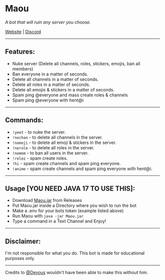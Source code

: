 # Maou
*A bot that will ruin any server you choose.*

[Website](https://1hunna.club) | [Discord](https://discord.gg/1hunna)

---

## Features:
* Nuke server (Delete all channels, roles, stickers, emojis, ban all members)
* Ban everyone in a matter of seconds.
* Delete all channels in a matter of seconds.
* Delete all roles in a matter of seconds.
* Delete all emojis & stickers in a matter of seconds.
* Spam ping @everyone and mass create roles & channels
* Spam ping @everyone with hent@i

---

## Commands:
* `!yeet` - to nuke the server.
* `!nochan` - to delete all channels in the server.
* `!nomoji` - to delete all emoji & stickers in the server.
* `!norole` - to delete all roles in the server.
* `!nomem` - to ban all users in the server.
* `!rolez` - spam create roles.
* `!hi` - spam create channels and spam ping everyone.
* `!anime` - spam create channels and spam ping everyone with hent@i.

---

## Usage [YOU NEED JAVA 17 TO USE THIS]:
* Download [Maou.jar](https://github.com/rootuwu/Maou/releases/download/1.0-SNAPSHOT/Maou-1.0-SNAPSHOT.jar) from Releases
* Put Maou.jar inside a Directory where you wish to run the bot
* Make a .env for your bots token (example listed above)
* Run Maou with `java -jar Maou.jar`
* Type a command in a Text Channel and Enjoy!

---

## Disclaimer:
I'm not responsible for what you do. This bot is made for educational purposes only.

---

Credits to [@Devous](https://github.com/devous) wouldn't have been able to make this without him.